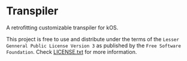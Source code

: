Transpiler
==========
A retrofitting customizable transpiler for kOS.

This project is free to use and distribute under the terms of the `Lesser Genneral Public License Version 3` as published by the `Free Software Foundation`.
Check [LICENSE.txt](LICENSE.txt) for more information.
